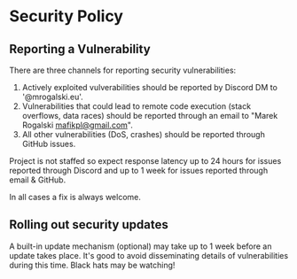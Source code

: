 # Security Policy

## Reporting a Vulnerability

There are three channels for reporting security vulnerabilities:

1. Actively exploited vulverabilities should be reported by Discord DM to '@mrogalski.eu'.
2. Vulnerabilities that could lead to remote code execution (stack overflows, data races) should be reported through an email to "Marek Rogalski <mafikpl@gmail.com>".
3. All other vulnerabilities (DoS, crashes) should be reported through GitHub issues.

Project is not staffed so expect response latency up to 24 hours for issues reported through Discord and up to 1 week for issues reported through email & GitHub.

In all cases a fix is always welcome.

## Rolling out security updates

A built-in update mechanism (optional) may take up to 1 week before an update takes place. It's good to avoid disseminating details of vulnerabilities during this time. Black hats may be watching!
